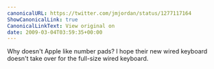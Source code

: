 ```yaml
---
canonicalURL: https://twitter.com/jmjordan/status/1277117164
ShowCanonicalLink: true
CanonicalLinkText: View original on
date: 2009-03-04T03:59:35+00:00
---
```

Why doesn't Apple like number pads? I hope their new wired keyboard doesn't take over for the full-size wired keyboard.